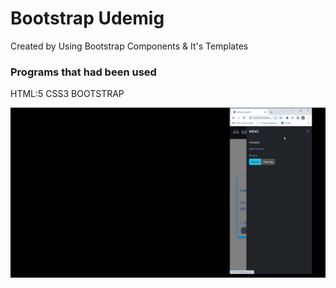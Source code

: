 <h1>Bootstrap Udemig</h1>
<p>Created by Using Bootstrap Components & It's Templates</p>
<h3>Programs that had been used</h3>
<p>HTML:5 CSS3 BOOTSTRAP</p>

<img src="screen.gif" alt="">